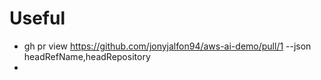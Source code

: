 # Useful

- gh pr view https://github.com/jonyjalfon94/aws-ai-demo/pull/1 --json headRefName,headRepository
- 
